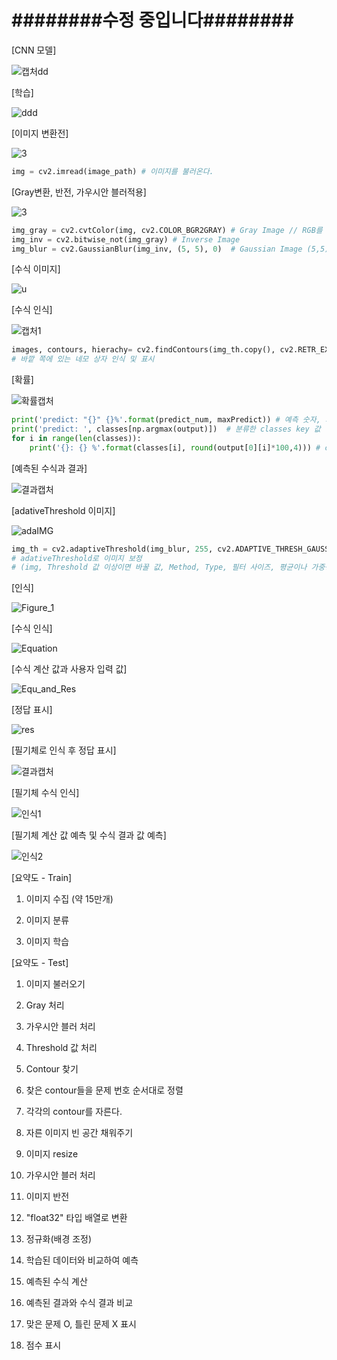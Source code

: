 # ########수정 중입니다########



[CNN 모델]

![캡처dd](README.assets/CNN.JPG)



[학습]

![ddd](README.assets/train.JPG)





[이미지 변환전] 

![3](README.assets/3.jpg)

```python
img = cv2.imread(image_path) # 이미지를 불러온다.
```



[Gray변환, 반전, 가우시안 블러적용]

![3](README.assets/3.PNG)

```python
img_gray = cv2.cvtColor(img, cv2.COLOR_BGR2GRAY) # Gray Image // RGB를 Gray로 변환(3차원 -> 1차원)
img_inv = cv2.bitwise_not(img_gray)	# Inverse Image
img_blur = cv2.GaussianBlur(img_inv, (5, 5), 0)  # Gaussian Image (5,5) 필터로 적용
```



[수식 이미지]

![u](README.assets/u.jpg)





[수식 인식]

![캡처1](README.assets/캡처1.PNG)

```python
images, contours, hierachy= cv2.findContours(img_th.copy(), cv2.RETR_EXTERNAL, cv2.CHAIN_APPROX_SIMPLE)
# 바깥 쪽에 있는 네모 상자 인식 및 표시
```





[확률]

![확률캡처](README.assets/확률.PNG)

```python
print('predict: "{}" {}%'.format(predict_num, maxPredict)) # 예측 숫자, 가장 높은 확률의 숫자
print('predict: ', classes[np.argmax(output)]) 	# 분류한 classes key 값
for i in range(len(classes)):
    print('{}: {} %'.format(classes[i], round(output[0][i]*100,4))) # classes 각각의 확률
```





[예측된 수식과 결과]

![결과캡처](README.assets/결과캡처.PNG)



[adativeThreshold 이미지]

![adaIMG](README.assets/adaIMG.JPG)

```python
img_th = cv2.adaptiveThreshold(img_blur, 255, cv2.ADAPTIVE_THRESH_GAUSSIAN_C, cv2.THRESH_BINARY_INV, 5, 2)
# adativeThreshold로 이미지 보정
# (img, Threshold 값 이상이면 바꿀 값, Method, Type, 필터 사이즈, 평균이나 가중평균에서 차감할 값)
```



[인식]

![Figure_1](README.assets/Figure_1.jpeg)



[수식 인식]

![Equation](README.assets/Equation.jpg)





[수식 계산 값과 사용자 입력 값]

![Equ_and_Res](README.assets/Equ_and_Res.jpg)





[정답 표시]

![res](README.assets/res.JPG)



[필기체로 인식 후 정답 표시]

![결과캡처](README.assets/결과캡처-1591354410709.JPG)



[필기체 수식 인식]

![인식1](README.assets/인식1.JPG)



[필기체 계산 값 예측 및 수식 결과 값 예측]

![인식2](README.assets/인식2.JPG)





[요약도 - Train]

1) 이미지 수집 (약 15만개)

2) 이미지 분류

3) 이미지 학습



[요약도 - Test]

1) 이미지 불러오기

2) Gray 처리

3) 가우시안 블러 처리

4) Threshold 값 처리

5) Contour 찾기

6) 찾은 contour들을 문제 번호 순서대로 정렬

7) 각각의 contour를 자른다.

8) 자른 이미지 빈 공간 채워주기

9) 이미지 resize

10) 가우시안 블러 처리

11) 이미지 반전

12) "float32" 타입 배열로 변환

13) 정규화(배경 조정)

14) 학습된 데이터와 비교하여 예측

15) 예측된 수식 계산

16) 예측된 결과와 수식 결과 비교

17) 맞은 문제 O, 틀린 문제 X 표시

18) 점수 표시